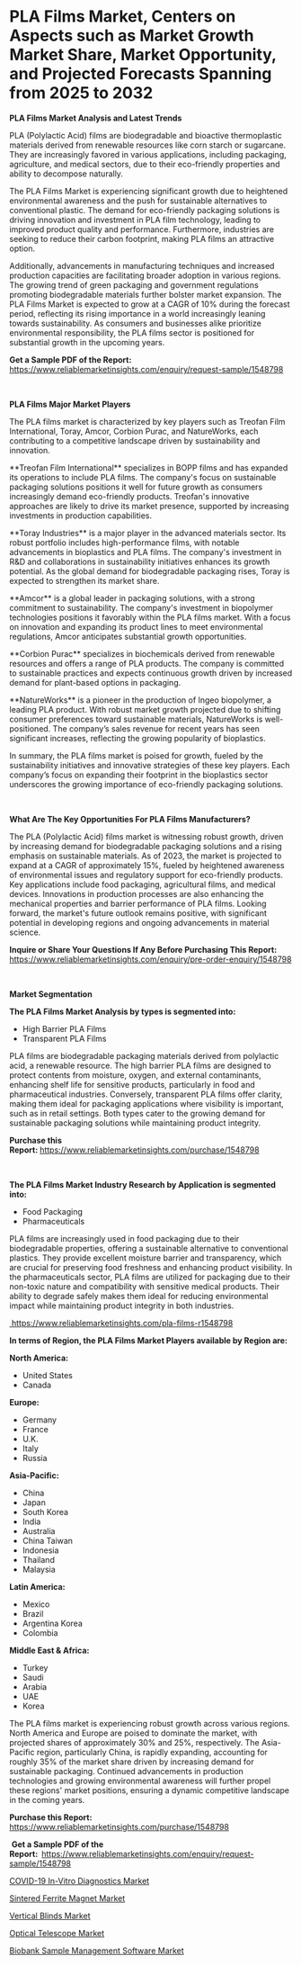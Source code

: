 <p><h1>PLA Films Market, Centers on Aspects such as Market Growth Market Share, Market Opportunity, and Projected Forecasts Spanning from 2025 to 2032</h1></p><p><strong>PLA Films Market Analysis and Latest Trends</strong></p>
<p><p>PLA (Polylactic Acid) films are biodegradable and bioactive thermoplastic materials derived from renewable resources like corn starch or sugarcane. They are increasingly favored in various applications, including packaging, agriculture, and medical sectors, due to their eco-friendly properties and ability to decompose naturally.</p><p>The PLA Films Market is experiencing significant growth due to heightened environmental awareness and the push for sustainable alternatives to conventional plastic. The demand for eco-friendly packaging solutions is driving innovation and investment in PLA film technology, leading to improved product quality and performance. Furthermore, industries are seeking to reduce their carbon footprint, making PLA films an attractive option.</p><p>Additionally, advancements in manufacturing techniques and increased production capacities are facilitating broader adoption in various regions. The growing trend of green packaging and government regulations promoting biodegradable materials further bolster market expansion. The PLA Films Market is expected to grow at a CAGR of 10% during the forecast period, reflecting its rising importance in a world increasingly leaning towards sustainability. As consumers and businesses alike prioritize environmental responsibility, the PLA films sector is positioned for substantial growth in the upcoming years.</p></p>
<p><strong>Get a Sample PDF of the Report:&nbsp;</strong> <a href="https://www.reliablemarketinsights.com/enquiry/request-sample/1548798?utm_campaign=2176&utm_medium=2&utm_source=Github&utm_content=ia&utm_term=30012025&utm_id=pla-films">https://www.reliablemarketinsights.com/enquiry/request-sample/1548798</a></p>
<p>&nbsp;</p>
<p><strong>PLA Films Major Market Players</strong></p>
<p><p>The PLA films market is characterized by key players such as Treofan Film International, Toray, Amcor, Corbion Purac, and NatureWorks, each contributing to a competitive landscape driven by sustainability and innovation.</p><p>**Treofan Film International** specializes in BOPP films and has expanded its operations to include PLA films. The company's focus on sustainable packaging solutions positions it well for future growth as consumers increasingly demand eco-friendly products. Treofan's innovative approaches are likely to drive its market presence, supported by increasing investments in production capabilities.</p><p>**Toray Industries** is a major player in the advanced materials sector. Its robust portfolio includes high-performance films, with notable advancements in bioplastics and PLA films. The company's investment in R&D and collaborations in sustainability initiatives enhances its growth potential. As the global demand for biodegradable packaging rises, Toray is expected to strengthen its market share.</p><p>**Amcor** is a global leader in packaging solutions, with a strong commitment to sustainability. The company's investment in biopolymer technologies positions it favorably within the PLA films market. With a focus on innovation and expanding its product lines to meet environmental regulations, Amcor anticipates substantial growth opportunities.</p><p>**Corbion Purac** specializes in biochemicals derived from renewable resources and offers a range of PLA products. The company is committed to sustainable practices and expects continuous growth driven by increased demand for plant-based options in packaging.</p><p>**NatureWorks** is a pioneer in the production of Ingeo biopolymer, a leading PLA product. With robust market growth projected due to shifting consumer preferences toward sustainable materials, NatureWorks is well-positioned. The company’s sales revenue for recent years has seen significant increases, reflecting the growing popularity of bioplastics.</p><p>In summary, the PLA films market is poised for growth, fueled by the sustainability initiatives and innovative strategies of these key players. Each company’s focus on expanding their footprint in the bioplastics sector underscores the growing importance of eco-friendly packaging solutions.</p></p>
<p>&nbsp;</p>
<p><strong>What Are The Key Opportunities For PLA Films Manufacturers?</strong></p>
<p><p>The PLA (Polylactic Acid) films market is witnessing robust growth, driven by increasing demand for biodegradable packaging solutions and a rising emphasis on sustainable materials. As of 2023, the market is projected to expand at a CAGR of approximately 15%, fueled by heightened awareness of environmental issues and regulatory support for eco-friendly products. Key applications include food packaging, agricultural films, and medical devices. Innovations in production processes are also enhancing the mechanical properties and barrier performance of PLA films. Looking forward, the market's future outlook remains positive, with significant potential in developing regions and ongoing advancements in material science. </p></p>
<p><strong>Inquire or Share Your Questions If Any Before Purchasing This Report:</strong> <a href="https://www.reliablemarketinsights.com/enquiry/pre-order-enquiry/1548798?utm_campaign=2176&utm_medium=2&utm_source=Github&utm_content=ia&utm_term=30012025&utm_id=pla-films">https://www.reliablemarketinsights.com/enquiry/pre-order-enquiry/1548798</a></p>
<p>&nbsp;</p>
<p><strong>Market Segmentation</strong></p>
<p><strong>The PLA Films Market Analysis by types is segmented into:</strong></p>
<p><ul><li>High Barrier PLA Films</li><li>Transparent PLA Films</li></ul></p>
<p><p>PLA films are biodegradable packaging materials derived from polylactic acid, a renewable resource. The high barrier PLA films are designed to protect contents from moisture, oxygen, and external contaminants, enhancing shelf life for sensitive products, particularly in food and pharmaceutical industries. Conversely, transparent PLA films offer clarity, making them ideal for packaging applications where visibility is important, such as in retail settings. Both types cater to the growing demand for sustainable packaging solutions while maintaining product integrity.</p></p>
<p><strong>Purchase this Report:&nbsp;</strong><a href="https://www.reliablemarketinsights.com/purchase/1548798?utm_campaign=2176&utm_medium=2&utm_source=Github&utm_content=ia&utm_term=30012025&utm_id=pla-films">https://www.reliablemarketinsights.com/purchase/1548798</a></p>
<p>&nbsp;</p>
<p><strong>The PLA Films Market Industry Research by Application is segmented into:</strong></p>
<p><ul><li>Food Packaging</li><li>Pharmaceuticals</li></ul></p>
<p><p>PLA films are increasingly used in food packaging due to their biodegradable properties, offering a sustainable alternative to conventional plastics. They provide excellent moisture barrier and transparency, which are crucial for preserving food freshness and enhancing product visibility. In the pharmaceuticals sector, PLA films are utilized for packaging due to their non-toxic nature and compatibility with sensitive medical products. Their ability to degrade safely makes them ideal for reducing environmental impact while maintaining product integrity in both industries.</p></p>
<p><a href="https://www.reliablemarketinsights.com/pla-films-r1548798?utm_campaign=2176&utm_medium=2&utm_source=Github&utm_content=ia&utm_term=30012025&utm_id=pla-films">&nbsp;https://www.reliablemarketinsights.com/pla-films-r1548798</a></p>
<p><strong>In terms of Region, the PLA Films Market Players available by Region are:</strong></p>
<p>
    <p> <strong> North America: </strong>
        <ul>
            <li>United States</li>
            <li>Canada</li>
        </ul>
        </p> 
    <p> <strong> Europe: </strong>
        <ul>
            <li>Germany</li>
            <li>France</li>
            <li>U.K.</li>
            <li>Italy</li>
            <li>Russia</li>
        </ul>
        </p> 
    <p> <strong> Asia-Pacific: </strong>
        <ul>
            <li>China</li>
            <li>Japan</li>
            <li>South Korea</li>
            <li>India</li>
            <li>Australia</li>
            <li>China Taiwan</li>
            <li>Indonesia</li>
            <li>Thailand</li>
            <li>Malaysia</li>
        </ul>
        </p> 
    <p> <strong> Latin America: </strong>
        <ul>
            <li>Mexico</li>
            <li>Brazil</li>
            <li>Argentina Korea</li>
            <li>Colombia</li>
        </ul>
        </p> 
    <p> <strong> Middle East & Africa: </strong>
        <ul>
            <li>Turkey</li>
            <li>Saudi</li>
            <li>Arabia</li>
            <li>UAE</li>
            <li>Korea</li>
        </ul>
    </p>
    </p>
<p><p>The PLA films market is experiencing robust growth across various regions. North America and Europe are poised to dominate the market, with projected shares of approximately 30% and 25%, respectively. The Asia-Pacific region, particularly China, is rapidly expanding, accounting for roughly 35% of the market share driven by increasing demand for sustainable packaging. Continued advancements in production technologies and growing environmental awareness will further propel these regions' market positions, ensuring a dynamic competitive landscape in the coming years.</p></p>
<p><strong>Purchase this Report: </strong><a href="https://www.reliablemarketinsights.com/purchase/1548798?utm_campaign=2176&utm_medium=2&utm_source=Github&utm_content=ia&utm_term=30012025&utm_id=pla-films">https://www.reliablemarketinsights.com/purchase/1548798</a></p>
<p>&nbsp;<strong>Get a Sample PDF of the Report:&nbsp;&nbsp;</strong><a href="https://www.reliablemarketinsights.com/enquiry/request-sample/1548798?utm_campaign=2176&utm_medium=2&utm_source=Github&utm_content=ia&utm_term=30012025&utm_id=pla-films">https://www.reliablemarketinsights.com/enquiry/request-sample/1548798</a></p>
<p><strong></strong></p>
<p><p><a href="https://www.linkedin.com/pulse/covid-19-in-vitro-diagnostics-market-growth-from-2025-2032-6cbtf?utm_campaign=2176&utm_medium=2&utm_source=Github&utm_content=ia&utm_term=30012025&utm_id=pla-films">COVID-19 In-Vitro Diagnostics Market</a></p><p><a href="https://github.com/rushanday/Market-Research-Report-List-1/blob/main/sintered-ferrite-magnet-market.md?utm_campaign=2176&utm_medium=2&utm_source=Github&utm_content=ia&utm_term=30012025&utm_id=pla-films">Sintered Ferrite Magnet Market</a></p><p><a href="https://github.com/nemcemakoi/Market-Research-Report-List-1/blob/main/vertical-blinds-market.md?utm_campaign=2176&utm_medium=2&utm_source=Github&utm_content=ia&utm_term=30012025&utm_id=pla-films">Vertical Blinds Market</a></p><p><a href="https://www.linkedin.com/pulse/comprehensive-examination-optical-telescope-market-size-rgiuf?utm_campaign=2176&utm_medium=2&utm_source=Github&utm_content=ia&utm_term=30012025&utm_id=pla-films">Optical Telescope Market</a></p><p><a href="https://www.linkedin.com/pulse/key-driving-factors-biobank-sample-management-software-industry-notaf?utm_campaign=2176&utm_medium=2&utm_source=Github&utm_content=ia&utm_term=30012025&utm_id=pla-films">Biobank Sample Management Software Market</a></p></p>